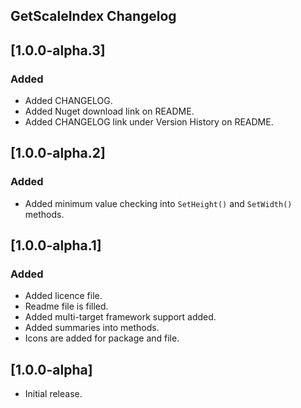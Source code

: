 ## GetScaleIndex Changelog

<!--
## [Unreleased]

### Added

### Changed

### Removed
-->

## [1.0.0-alpha.3]

### Added
* Added CHANGELOG.
* Added Nuget download link on README.
* Added CHANGELOG link under Version History on README.

## [1.0.0-alpha.2]

### Added
* Added minimum value checking into `SetHeight()` and `SetWidth()` methods. 

## [1.0.0-alpha.1]

### Added
* Added licence file.
* Readme file is filled.
* Added multi-target framework support added.
* Added summaries into methods.
* Icons are added for package and file.

## [1.0.0-alpha]
* Initial release. 